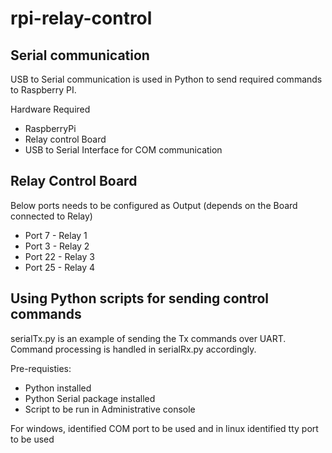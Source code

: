 # rpi-relay-control
## Serial communication
USB to Serial communication is used in Python to send required commands to Raspberry PI.

Hardware Required
* RaspberryPi
* Relay control Board
* USB to Serial Interface for COM communication

## Relay Control Board 
Below ports needs to be configured as Output (depends on the Board connected to Relay)

* Port 7  - Relay 1
* Port 3  - Relay 2
* Port 22 - Relay 3
* Port 25 - Relay 4

## Using Python scripts for sending control commands
serialTx.py is an example of sending the Tx commands over UART.  Command processing is handled in serialRx.py accordingly.

Pre-requisties:
* Python installed
* Python Serial package installed
* Script to be run in Administrative console

For windows, identified COM port to be used and in linux identified tty port to be used
